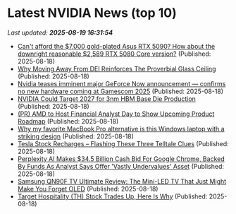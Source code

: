 # Latest NVIDIA News (top 10)
_Last updated: **2025-08-19 16:31:54**_

- [Can't afford the $7,000 gold-plated Asus RTX 5090? How about the downright reasonable $2,589 RTX 5080 Core version?](https://www.pcgamer.com/hardware/graphics-cards/cant-afford-the-usd7-000-gold-plated-asus-rtx-5090-how-about-the-downright-reasonable-usd2-589-rtx-5080-core-version/) (Published: 2025-08-18)
- [Why Moving Away From DEI Reinforces The Proverbial Glass Ceiling](https://www.forbes.com/sites/meganpoinski/2025/08/18/why-moving-away-from-dei-reinforces-the-proverbial-glass-ceiling/) (Published: 2025-08-18)
- [Nvidia teases imminent major GeForce Now announcement — confirms no new hardware coming at Gamescom 2025](https://www.tomshardware.com/video-games/pc-gaming/nvidia-teases-imminent-major-geforce-now-announcement-confirms-no-new-hardware-coming-at-gamescom-2025) (Published: 2025-08-18)
- [NVIDIA Could Target 2027 for 3nm HBM Base Die Production](https://www.techpowerup.com/340036/nvidia-could-target-2027-for-3nm-hbm-base-die-production) (Published: 2025-08-18)
- [(PR) AMD to Host Financial Analyst Day to Show Upcoming Product Roadmap](https://www.techpowerup.com/340037/amd-to-host-financial-analyst-day-to-show-upcoming-product-roadmap) (Published: 2025-08-18)
- [Why my favorite MacBook Pro alternative is this Windows laptop with a striking design](https://www.zdnet.com/article/why-my-favorite-macbook-pro-alternative-is-this-windows-laptop-with-a-striking-design/) (Published: 2025-08-18)
- [Tesla Stock Recharges – Flashing These Three Telltale Clues](https://biztoc.com/x/97723aa048107301) (Published: 2025-08-18)
- [Perplexity AI Makes $34.5 Billion Cash Bid For Google Chrome, Backed By Funds As Analyst Says Offer 'Vastly Undervalues' Asset](https://biztoc.com/x/173fcfcc2ea5cb0a) (Published: 2025-08-18)
- [Samsung QN90F TV Ultimate Review: The Mini-LED TV That Just Might Make You Forget OLED](https://www.androidheadlines.com/2025/08/samsung-qn90f-tv-ultimate-review-the-mini-led-tv-that-just-might-make-you-forget-oled.html) (Published: 2025-08-18)
- [Target Hospitality (TH) Stock Trades Up, Here Is Why](https://finance.yahoo.com/news/target-hospitality-th-stock-trades-160057737.html) (Published: 2025-08-18)
